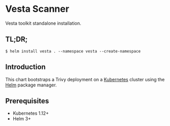 # Vesta Scanner

Vesta toolkit standalone installation.

## TL;DR;

```
$ helm install vesta . --namespace vesta --create-namespace
```

## Introduction

This chart bootstraps a Trivy deployment on a [Kubernetes](http://kubernetes.io) cluster using the
[Helm](https://helm.sh) package manager.

## Prerequisites

- Kubernetes 1.12+
- Helm 3+
